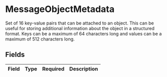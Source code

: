# MessageObjectMetadata

Set of 16 key-value pairs that can be attached to an object. This can be useful for storing additional information about the object in a structured format. Keys can be a maximum of 64 characters long and values can be a maximum of 512 characters long.



## Fields

| Field       | Type        | Required    | Description |
| ----------- | ----------- | ----------- | ----------- |